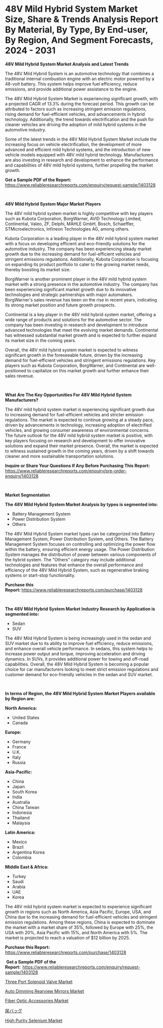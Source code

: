 <p><h1>48V Mild Hybrid System Market Size, Share & Trends Analysis Report By Material, By Type, By End-user, By Region, And Segment Forecasts, 2024 - 2031</h1></p><p><strong>48V Mild Hybrid System Market Analysis and Latest Trends</strong></p>
<p><p>The 48V Mild Hybrid System is an automotive technology that combines a traditional internal combustion engine with an electric motor powered by a 48-volt battery. This system helps improve fuel efficiency, reduce emissions, and provide additional power assistance to the engine.</p><p>The 48V Mild Hybrid System Market is experiencing significant growth, with a projected CAGR of 13.3% during the forecast period. This growth can be attributed to factors such as increasing stringent emission regulations, rising demand for fuel-efficient vehicles, and advancements in hybrid technology. Additionally, the trend towards electrification and the push for cleaner vehicles are driving the adoption of mild hybrid systems in the automotive industry.</p><p>Some of the latest trends in the 48V Mild Hybrid System Market include the increasing focus on vehicle electrification, the development of more advanced and efficient mild hybrid systems, and the introduction of new vehicle models equipped with 48V mild hybrid technology. Manufacturers are also investing in research and development to enhance the performance and capabilities of 48V mild hybrid systems, further propelling the market growth.</p></p>
<p><strong>Get a Sample PDF of the Report:&nbsp;</strong> <a href="https://www.reliableresearchreports.com/enquiry/request-sample/1403128">https://www.reliableresearchreports.com/enquiry/request-sample/1403128</a></p>
<p>&nbsp;</p>
<p><strong>48V Mild Hybrid System Major Market Players</strong></p>
<p><p>The 48V mild hybrid system market is highly competitive with key players such as Kubota Corporation, BorgWarner, AVID Technology Limited, Continental, Valeo, ZF, Delphi, MAHLE GmbH, Bosch, Schaeffler, STMicroelectronics, Infineon Technologies AG, among others.</p><p>Kubota Corporation is a leading player in the 48V mild hybrid system market with a focus on developing efficient and eco-friendly solutions for the automotive industry. The company has been experiencing steady market growth due to the increasing demand for fuel-efficient vehicles and stringent emissions regulations. Additionally, Kubota Corporation is focusing on expanding its product portfolio to cater to the growing market needs, thereby boosting its market size.</p><p>BorgWarner is another prominent player in the 48V mild hybrid system market with a strong presence in the automotive industry. The company has been experiencing significant market growth due to its innovative technologies and strategic partnerships with major automakers. BorgWarner's sales revenue has been on the rise in recent years, indicating its strong market position and future growth prospects.</p><p>Continental is a key player in the 48V mild hybrid system market, offering a wide range of products and solutions for the automotive sector. The company has been investing in research and development to introduce advanced technologies that meet the evolving market demands. Continental has witnessed substantial market growth and is expected to further expand its market size in the coming years.</p><p>Overall, the 48V mild hybrid system market is expected to witness significant growth in the foreseeable future, driven by the increasing demand for fuel-efficient vehicles and stringent emissions regulations. Key players such as Kubota Corporation, BorgWarner, and Continental are well-positioned to capitalize on this market growth and further enhance their sales revenue.</p></p>
<p>&nbsp;</p>
<p><strong>What Are The Key Opportunities For 48V Mild Hybrid System Manufacturers?</strong></p>
<p><p>The 48V mild hybrid system market is experiencing significant growth due to increasing demand for fuel-efficient vehicles and stricter emission regulations. The market is expected to continue growing at a steady pace, driven by advancements in technology, increasing adoption of electrified vehicles, and growing consumer awareness of environmental concerns. The future outlook for the 48V mild hybrid system market is positive, with key players focusing on research and development to offer innovative solutions and expand their market presence. Overall, the market is expected to witness sustained growth in the coming years, driven by a shift towards cleaner and more sustainable transportation solutions.</p></p>
<p><strong>Inquire or Share Your Questions If Any Before Purchasing This Report:</strong> <a href="https://www.reliableresearchreports.com/enquiry/pre-order-enquiry/1403128">https://www.reliableresearchreports.com/enquiry/pre-order-enquiry/1403128</a></p>
<p>&nbsp;</p>
<p><strong>Market Segmentation</strong></p>
<p><strong>The 48V Mild Hybrid System Market Analysis by types is segmented into:</strong></p>
<p><ul><li>Battery Management System</li><li>Power Distribution System</li><li>Others</li></ul></p>
<p><p>The 48V Mild Hybrid System market types can be categorized into Battery Management System, Power Distribution System, and Others. The Battery Management System focuses on controlling and optimizing the power flow within the battery, ensuring efficient energy usage. The Power Distribution System manages the distribution of power between various components of the hybrid system. The "Others" category may include additional technologies and features that enhance the overall performance and efficiency of the 48V Mild Hybrid System, such as regenerative braking systems or start-stop functionality.</p></p>
<p><strong>Purchase this Report:&nbsp;</strong><a href="https://www.reliableresearchreports.com/purchase/1403128">https://www.reliableresearchreports.com/purchase/1403128</a></p>
<p>&nbsp;</p>
<p><strong>The 48V Mild Hybrid System Market Industry Research by Application is segmented into:</strong></p>
<p><ul><li>Sedan</li><li>SUV</li></ul></p>
<p><p>The 48V Mild Hybrid System is being increasingly used in the sedan and SUV market due to its ability to improve fuel efficiency, reduce emissions, and enhance overall vehicle performance. In sedans, this system helps to increase power output and torque, improving acceleration and driving dynamics. In SUVs, it provides additional power for towing and off-road capabilities. Overall, the 48V Mild Hybrid System is becoming a popular choice for car manufacturers looking to meet strict emission regulations and customer demand for eco-friendly vehicles in the sedan and SUV market.</p></p>
<p>&nbsp;</p>
<p><strong>In terms of Region, the 48V Mild Hybrid System Market Players available by Region are:</strong></p>
<p>
    <p> <strong> North America: </strong>
        <ul>
            <li>United States</li>
            <li>Canada</li>
        </ul>
        </p> 
    <p> <strong> Europe: </strong>
        <ul>
            <li>Germany</li>
            <li>France</li>
            <li>U.K.</li>
            <li>Italy</li>
            <li>Russia</li>
        </ul>
        </p> 
    <p> <strong> Asia-Pacific: </strong>
        <ul>
            <li>China</li>
            <li>Japan</li>
            <li>South Korea</li>
            <li>India</li>
            <li>Australia</li>
            <li>China Taiwan</li>
            <li>Indonesia</li>
            <li>Thailand</li>
            <li>Malaysia</li>
        </ul>
        </p> 
    <p> <strong> Latin America: </strong>
        <ul>
            <li>Mexico</li>
            <li>Brazil</li>
            <li>Argentina Korea</li>
            <li>Colombia</li>
        </ul>
        </p> 
    <p> <strong> Middle East & Africa: </strong>
        <ul>
            <li>Turkey</li>
            <li>Saudi</li>
            <li>Arabia</li>
            <li>UAE</li>
            <li>Korea</li>
        </ul>
    </p>
    </p>
<p><p>The 48V mild hybrid system market is expected to experience significant growth in regions such as North America, Asia Pacific, Europe, USA, and China due to the increasing demand for fuel-efficient vehicles and stringent emission regulations. Among these regions, China is expected to dominate the market with a market share of 35%, followed by Europe with 25%, the USA with 20%, Asia Pacific with 15%, and North America with 5%. The market is projected to reach a valuation of $12 billion by 2025.</p></p>
<p><strong>Purchase this Report: </strong><a href="https://www.reliableresearchreports.com/purchase/1403128">https://www.reliableresearchreports.com/purchase/1403128</a></p>
<p>&nbsp;<strong>Get a Sample PDF of the Report:&nbsp;&nbsp;</strong><a href="https://www.reliableresearchreports.com/enquiry/request-sample/1403128">https://www.reliableresearchreports.com/enquiry/request-sample/1403128</a></p>
<p><strong></strong></p>
<p><p><a href="https://github.com/YashRP12/Market-Research-Report-List-3/blob/main/three-port-solenoid-valve-market.md">Three Port Solenoid Valve Market</a></p><p><a href="https://view.publitas.com/reportprime-1/auto-dimming-rearview-mirrors-market-analysis-and-market-size-global-industry-overview-market-segmentation-and-forecast-2024-to-2031/">Auto Dimming Rearview Mirrors Market</a></p><p><a href="https://view.publitas.com/reportprime-1/fiber-optic-accessories-market-size-share-trends-analysis-report-by-material-by-type-by-end-user-by-region-and-segment-forecasts-2024-2031/">Fiber Optic Accessories Market</a></p><p><a href="https://medium.com/@silverbeaudinsa406dp355ue/%E5%B0%BF%E3%83%90%E3%83%83%E3%82%B0%E5%B8%82%E5%A0%B4%E3%81%AE%E8%A6%8F%E6%A8%A1-%E5%B8%82%E5%A0%B4%E5%8B%95%E5%90%91%E3%81%A8%E5%B8%82%E5%A0%B4%E4%BA%88%E6%B8%AC-2024%E5%B9%B4%E3%81%8B%E3%82%892031%E5%B9%B4%E3%81%BE%E3%81%A7-abe3696b771a">尿バッグ</a></p><p><a href="https://github.com/Angelnienowdseej3e45z3p8c/Market-Research-Report-List-1/blob/main/high-purity-selenium-market.md">High Purity Selenium Market</a></p></p>